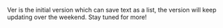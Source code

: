 Ver is the initial version which can save text as a list, the version will keep updating over the weekend. Stay tuned for more!

